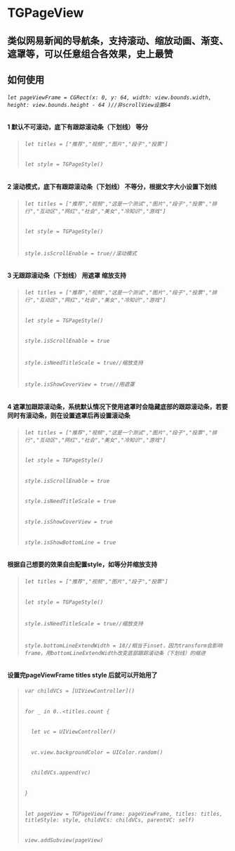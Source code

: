 # TGPageView
类似网易新闻的导航条，支持滚动、缩放动画、渐变、遮罩等，可以任意组合各效果，史上最赞
--------------------------------------------------------------------
## 如何使用

###### `let pageViewFrame = CGRect(x: 0, y: 64, width: view.bounds.width, height: view.bounds.height - 64 )//非scrollView设置64`

#### 1 默认不可滚动，底下有跟踪滚动条（下划线） 等分
> ######  `let titles = ["推荐","视频","图片","段子","投票"]`
> ######  `let style = TGPageStyle()`

#### 2 滚动模式，底下有跟踪滚动条（下划线） 不等分，根据文字大小设置下划线
> ######  `let titles = ["推荐","视频","这是一个测试","图片","段子","投票","排行","互动区","网红","社会","美女","冷知识","游戏"]`
> ######  `let style = TGPageStyle()`
> ######  `style.isScrollEnable = true//滚动模式`

        
#### 3 无跟踪滚动条（下划线）  用遮罩  缩放支持
> ######  `let titles = ["推荐","视频","这是一个测试","图片","段子","投票","排行","互动区","网红","社会","美女","冷知识","游戏"]`
> ######  `let style = TGPageStyle()`
> ######  `style.isScrollEnable = true`
> ######  `style.isNeedTitleScale = true//缩放支持`
> ######  `style.isShowCoverView = true//用遮罩`

        
#### 4 遮罩加跟踪滚动条，系统默认情况下使用遮罩时会隐藏底部的跟踪滚动条，若要同时有滚动条，则在设置遮罩后再设置滚动条
> ######  `let titles = ["推荐","视频","这是一个测试","图片","段子","投票","排行","互动区","网红","社会","美女","冷知识","游戏"]`
> ######  `let style = TGPageStyle()`
> ######  `style.isScrollEnable = true`
> ######  `style.isNeedTitleScale = true`
> ######  `style.isShowCoverView = true` 
> ######  `style.isShowBottomLine = true`

        
#### 根据自己想要的效果自由配置style，如等分并缩放支持
> ######  `let titles = ["推荐","视频","图片","段子","投票"]`
> ######  `let style = TGPageStyle()`
> ######  `style.isNeedTitleScale = true//缩放支持`
> ######  `style.bottomLineExtendWidth = 18//相当于inset，因为transform会影响frame，用bottomLineExtendWidth改变底部跟踪滚动条（下划线）的缩进`


#### 设置完pageViewFrame titles style 后就可以开始用了
> ######  `var childVCs = [UIViewController]()`
> ######  `for _ in 0..<titles.count {`
> ######  `  let vc = UIViewController()`
> ######  `  vc.view.backgroundColor = UIColor.random()`
> ######  `  childVCs.append(vc)`
> ######  `}`
> ######  `let pageView = TGPageView(frame: pageViewFrame, titles: titles, titleStyle: style, childVCs: childVCs, parentVC: self)`
> ######  `view.addSubview(pageView)`

